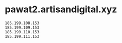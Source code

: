 # pawat2.artisandigital.xyz

    185.199.108.153
    185.199.109.153
    185.199.110.153
    185.199.111.153

